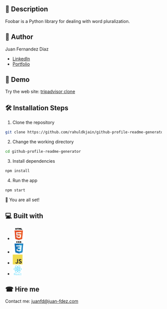 ## 🧾 Description

Foobar is a Python library for dealing with word pluralization.

## 🧐 Author 

Juan Fernandez Diaz

- [LinkedIn](https://www.linkedin.com/in/juan-fernandez-diaz-461b9695)
- [Portfolio](https://www.juan-fdez.com/portfolio)

## 🚀 Demo

Try the web site: [tripadvisor clone](https://rahuldkjain.github.io/gh-profile-readme-generator)

## 🛠️ Installation Steps

1. Clone the repository

```bash
git clone https://github.com/rahuldkjain/github-profile-readme-generator.git
```

2. Change the working directory

```bash
cd github-profile-readme-generator
```

3. Install dependencies

```bash
npm install
```

4. Run the app

```bash
npm start
```

🌟 You are all set!

## 💻 Built with

<ul>
  <li><img src="https://raw.githubusercontent.com/devicons/devicon/master/icons/html5/html5-original-wordmark.svg" alt="html5" width="39" height="39"/></li>
  <li><img src="https://raw.githubusercontent.com/devicons/devicon/master/icons/css3/css3-original-wordmark.svg" alt="css3" width="40" height="40"/></li>
  <li><img src="https://raw.githubusercontent.com/devicons/devicon/master/icons/javascript/javascript-original.svg" alt="javascript" width="32" height="32"/></li>
  <li><img src="https://raw.githubusercontent.com/devicons/devicon/master/icons/react/react-original-wordmark.svg" alt="react" width="32" height="32"/></li>
</ul>

## ☎ Hire me

Contact me: juanfd@juan-fdez.com


